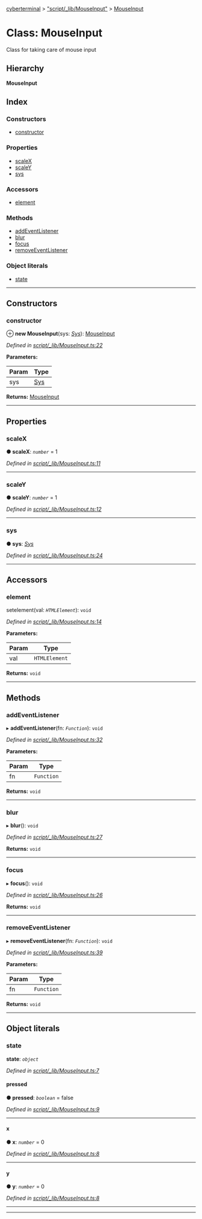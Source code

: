 [cyberterminal](../README.md) > ["script/_lib/MouseInput"](../modules/_script__lib_mouseinput_.md) > [MouseInput](../classes/_script__lib_mouseinput_.mouseinput.md)

# Class: MouseInput

Class for taking care of mouse input

## Hierarchy

**MouseInput**

## Index

### Constructors

* [constructor](_script__lib_mouseinput_.mouseinput.md#constructor)

### Properties

* [scaleX](_script__lib_mouseinput_.mouseinput.md#scalex)
* [scaleY](_script__lib_mouseinput_.mouseinput.md#scaley)
* [sys](_script__lib_mouseinput_.mouseinput.md#sys)

### Accessors

* [element](_script__lib_mouseinput_.mouseinput.md#element)

### Methods

* [addEventListener](_script__lib_mouseinput_.mouseinput.md#addeventlistener)
* [blur](_script__lib_mouseinput_.mouseinput.md#blur)
* [focus](_script__lib_mouseinput_.mouseinput.md#focus)
* [removeEventListener](_script__lib_mouseinput_.mouseinput.md#removeeventlistener)

### Object literals

* [state](_script__lib_mouseinput_.mouseinput.md#state)

---

## Constructors

<a id="constructor"></a>

###  constructor

⊕ **new MouseInput**(sys: *[Sys](../interfaces/_script__lib_sys_.sys.md)*): [MouseInput](_script__lib_mouseinput_.mouseinput.md)

*Defined in [script/_lib/MouseInput.ts:22](https://github.com/FantasyInternet/cyberterminal/blob/HEAD/src/script/_lib/MouseInput.ts#L22)*

**Parameters:**

| Param | Type |
| ------ | ------ |
| sys | [Sys](../interfaces/_script__lib_sys_.sys.md) |

**Returns:** [MouseInput](_script__lib_mouseinput_.mouseinput.md)

___

## Properties

<a id="scalex"></a>

###  scaleX

**● scaleX**: *`number`* = 1

*Defined in [script/_lib/MouseInput.ts:11](https://github.com/FantasyInternet/cyberterminal/blob/HEAD/src/script/_lib/MouseInput.ts#L11)*

___
<a id="scaley"></a>

###  scaleY

**● scaleY**: *`number`* = 1

*Defined in [script/_lib/MouseInput.ts:12](https://github.com/FantasyInternet/cyberterminal/blob/HEAD/src/script/_lib/MouseInput.ts#L12)*

___
<a id="sys"></a>

###  sys

**● sys**: *[Sys](../interfaces/_script__lib_sys_.sys.md)*

*Defined in [script/_lib/MouseInput.ts:24](https://github.com/FantasyInternet/cyberterminal/blob/HEAD/src/script/_lib/MouseInput.ts#L24)*

___

## Accessors

<a id="element"></a>

###  element

setelement(val: *`HTMLElement`*): `void`

*Defined in [script/_lib/MouseInput.ts:14](https://github.com/FantasyInternet/cyberterminal/blob/HEAD/src/script/_lib/MouseInput.ts#L14)*

**Parameters:**

| Param | Type |
| ------ | ------ |
| val | `HTMLElement` |

**Returns:** `void`

___

## Methods

<a id="addeventlistener"></a>

###  addEventListener

▸ **addEventListener**(fn: *`Function`*): `void`

*Defined in [script/_lib/MouseInput.ts:32](https://github.com/FantasyInternet/cyberterminal/blob/HEAD/src/script/_lib/MouseInput.ts#L32)*

**Parameters:**

| Param | Type |
| ------ | ------ |
| fn | `Function` |

**Returns:** `void`

___
<a id="blur"></a>

###  blur

▸ **blur**(): `void`

*Defined in [script/_lib/MouseInput.ts:27](https://github.com/FantasyInternet/cyberterminal/blob/HEAD/src/script/_lib/MouseInput.ts#L27)*

**Returns:** `void`

___
<a id="focus"></a>

###  focus

▸ **focus**(): `void`

*Defined in [script/_lib/MouseInput.ts:26](https://github.com/FantasyInternet/cyberterminal/blob/HEAD/src/script/_lib/MouseInput.ts#L26)*

**Returns:** `void`

___
<a id="removeeventlistener"></a>

###  removeEventListener

▸ **removeEventListener**(fn: *`Function`*): `void`

*Defined in [script/_lib/MouseInput.ts:39](https://github.com/FantasyInternet/cyberterminal/blob/HEAD/src/script/_lib/MouseInput.ts#L39)*

**Parameters:**

| Param | Type |
| ------ | ------ |
| fn | `Function` |

**Returns:** `void`

___

## Object literals

<a id="state"></a>

###  state

**state**: *`object`*

*Defined in [script/_lib/MouseInput.ts:7](https://github.com/FantasyInternet/cyberterminal/blob/HEAD/src/script/_lib/MouseInput.ts#L7)*

<a id="state.pressed"></a>

####  pressed

**● pressed**: *`boolean`* = false

*Defined in [script/_lib/MouseInput.ts:9](https://github.com/FantasyInternet/cyberterminal/blob/HEAD/src/script/_lib/MouseInput.ts#L9)*

___
<a id="state.x"></a>

####  x

**● x**: *`number`* = 0

*Defined in [script/_lib/MouseInput.ts:8](https://github.com/FantasyInternet/cyberterminal/blob/HEAD/src/script/_lib/MouseInput.ts#L8)*

___
<a id="state.y"></a>

####  y

**● y**: *`number`* = 0

*Defined in [script/_lib/MouseInput.ts:8](https://github.com/FantasyInternet/cyberterminal/blob/HEAD/src/script/_lib/MouseInput.ts#L8)*

___

___

